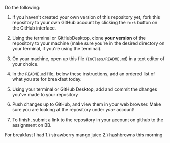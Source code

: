Do the following:

1. If you haven't created your own version of this repository yet, fork this repository to your own GitHub account by clicking the `fork` button on the GitHub interface.

1. Using the terminal or GitHubDesktop, clone **your version** of the repository to your machine (make sure you're in the desired directory on your terminal, if you're using the terminal).

1. On your machine, open up this file (`InClass/README.md`) in a text editor of your choice.

1. In the `README.md` file, below these instructions, add an ordered list of what you ate for breakfast today.

1. Using your terminal or GitHub Desktop, add and commit the changes you've made to your repository

1. Push changes up to GitHub, and view them in your web browser. Make sure you are looking at the repository under _your_ account!

1. To finish, submit a link to the repository in your account on github to the assignment on BB.


For breakfast I had 
1.) strawberry mango juice
2.) hashbrowns this morning 
